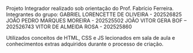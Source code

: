 Projeto Integrador realizado sob orientação do Prof. Fabrício Ferreira.
Integrantes do grupo:
GABRIEL LORENCETTE DE OLIVEIRA - 202526825
JOÃO PEDRO MARQUES MOREIRA - 202525502
JOÃO VITOR GERA BOF – 202526743
VITOR DE ALMEIDA ROSA - 202525860

Utilizados conceitos de HTML, CSS e JS lecionados em sala de aula e conhecimentos extras adquiridos durante o processo de criação.

